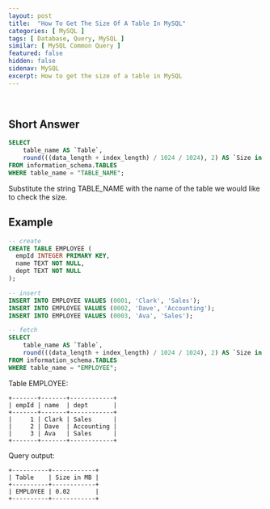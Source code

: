 ```yaml
---
layout: post
title:  "How To Get The Size Of A Table In MySQL"
categories: [ MySQL ]
tags: [ Database, Query, MySQL ]
similar: [ MySQL Common Query ]
featured: false
hidden: false
sidenav: MySQL
excerpt: How to get the size of a table in MySQL
---
```


<br />

## Short Answer

```sql
SELECT 
    table_name AS `Table`, 
    round(((data_length + index_length) / 1024 / 1024), 2) AS `Size in MB` 
FROM information_schema.TABLES 
WHERE table_name = "TABLE_NAME";
```

Substitute the string TABLE_NAME with the name of the table we would like to check the size.


## Example

```sql
-- create
CREATE TABLE EMPLOYEE (
  empId INTEGER PRIMARY KEY,
  name TEXT NOT NULL,
  dept TEXT NOT NULL
);

-- insert
INSERT INTO EMPLOYEE VALUES (0001, 'Clark', 'Sales');
INSERT INTO EMPLOYEE VALUES (0002, 'Dave', 'Accounting');
INSERT INTO EMPLOYEE VALUES (0003, 'Ava', 'Sales');

-- fetch 
SELECT 
    table_name AS `Table`, 
    round(((data_length + index_length) / 1024 / 1024), 2) AS `Size in MB` 
FROM information_schema.TABLES 
WHERE table_name = "EMPLOYEE";
```

Table EMPLOYEE:
```
+-------+-------+------------+
| empId | name  | dept       |
+-------+-------+------------+
|     1 | Clark | Sales      |
|     2 | Dave  | Accounting |
|     3 | Ava   | Sales      |
+-------+-------+------------+
```

Query output:
```
+----------+------------+
| Table    | Size in MB |
+----------+------------+
| EMPLOYEE | 0.02       |
+----------+------------+
```








